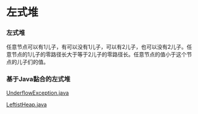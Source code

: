 # 左式堆

### 左式堆

任意节点可以有1儿子，有可以没有1儿子，可以有2儿子，也可以没有2儿子。任意节点的1儿子的零路径长大于等于2儿子的零路径长。任意节点的值小于这个节点的儿子们的值。

### 基于Java黏合的左式堆

[UnderflowException.java](http://users.cs.fiu.edu/~weiss/dsaajava3/code/UnderflowException.java)

[LeftistHeap.java](http://users.cs.fiu.edu/~weiss/dsaajava3/code/LeftistHeap.java)
